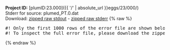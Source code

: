 **Project ID:** [plumID:23.000]({{ '/' | absolute_url }}eggs/23/000/)  
Stderr for source:  plumed_PT.0.dat   
Download: [zipped raw stdout](plumed_PT.0.dat.plumed_master.stdout.txt.zip) - [zipped raw stderr](plumed_PT.0.dat.plumed_master.stderr.txt.zip) 
{% raw %}
<pre>
#! Only the first 1000 rows of the error file are shown below
#! To inspect the full error file, please download the zipped raw stderr file above
</pre>
{% endraw %}

